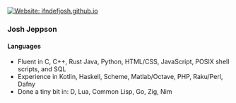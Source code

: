 [![Website: ifndefjosh.github.io](https://img.shields.io/website?down_color=red&down_message=https%3A%2F%2FifndefJOSH.github.io%20%28DOWN%29&style=for-the-badge&up_color=blue&up_message=https%3A%2F%2FifndefJOSH.github.io&url=https%3A%2F%2FifndefJOSH.github.io)](https://ifndefJOSH.github.io)


### Josh Jeppson

#### Languages

- Fluent in C, C++, Rust Java, Python, HTML/CSS, JavaScript, POSIX shell scripts, and SQL
- Experience in Kotlin, Haskell, Scheme, Matlab/Octave, PHP, Raku/Perl, Dafny
- Done a tiny bit in: D, Lua, Common Lisp, Go, Zig, Nim

<!--
**ifndefJOSH/ifndefJOSH** is a ✨ _special_ ✨ repository because its `README.md` (this file) appears on your GitHub profile.

Here are some ideas to get you started:

- 🔭 I’m currently working on ...
- 🌱 I’m currently learning ...
- 👯 I’m looking to collaborate on ...
- 🤔 I’m looking for help with ...
- 💬 Ask me about ...
- 📫 How to reach me: ...
- 😄 Pronouns: ...
- ⚡ Fun fact: ...
-->
